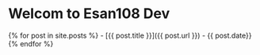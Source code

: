 <h1>Welcom to Esan108 Dev</h2>
{% for post in site.posts %}
- [{{ post.title }}]({{ post.url }}) - {{ post.date}}
{% endfor %}